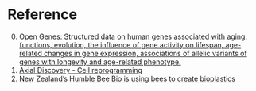 # Reference

0. [Open Genes: Structured data on human genes associated with aging: functions, evolution, the influence of gene activity on lifespan, age-related changes in gene expression, associations of allelic variants of genes with longevity and age-related phenotype.](https://open-genes.com/genes)
0. [Axial Discovery - Cell reprogramming](https://discoverybio.substack.com/p/axial-discovery-cell-reprogramming)
0. [New Zealand’s Humble Bee Bio is using bees to create bioplastics](https://www.nxtaltfoods.com/news/articles/plant-based/new-zealands-humble-bee-bio-is-using-bees-to-create-bioplastics/)

